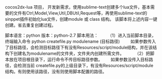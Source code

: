 cocos2dx-lua 项目， 开发新需求，使用sublime-text创建多个lua文件，基本需要的文件有Ctrl,Model,View,Util,DBUtil,Request等，再使用sublime-text的sinppet插件初始化lua文件，创建module 或 class 结构。
该脚本将上述内容一键创建。省去重复创建过程。


脚本语言：python
版本：python-2.7
脚本用法：
         （1）进入当前脚本目录，终端输入命令 python createfile.py  modulename (目标路径)
         如果参数传入了目标路径，会检测目标路径下有没有Resources/script/module结构，并在该结构下创建名为modulename的文件夹，文件夹内创建所需文件。
         （2）把脚本放在项目根目录下，运行命令不传目标路径参数。
          如果参数没传入目标路径，会检测当前 createfile.py的上级目录下，有没有Resources/script/module结构。有则使用该路径，没有则使用脚本配置的路径。
       
         

